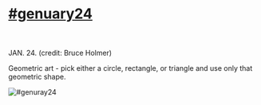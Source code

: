 # [#genuary24](https://genuary.art/prompts#jan24)</br></br>
JAN. 24. (credit: Bruce Holmer)</br>

Geometric art - pick either a circle, rectangle, or triangle and use only that geometric shape.</br>

![#genuray24](https://github.com/user-attachments/assets/96214fe2-68e2-4fe8-95aa-17a88ccddbcd)




